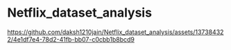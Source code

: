 # Netflix_dataset_analysis

https://github.com/daksh1210jain/Netflix_dataset_analysis/assets/137384322/4e1df7e4-78d2-41fb-bb07-c0cbb1b8bcd9

